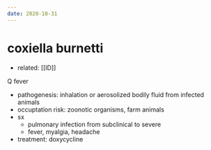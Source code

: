 ```yaml
---
date: 2020-10-31
---
```


# coxiella burnetti

- related: [[ID]]

Q fever

- pathogenesis: inhalation or aerosolized bodily fluid from infected animals
- occuptation risk: zoonotic organisms, farm animals
- sx
	- pulmonary infection from subclinical to severe
	- fever, myalgia, headache
- treatment: doxycycline
